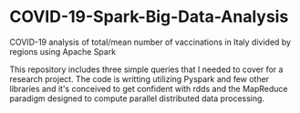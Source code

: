 # COVID-19-Spark-Big-Data-Analysis
COVID-19 analysis of total/mean number of vaccinations in Italy divided by regions using Apache Spark 

This repository includes three simple queries that I needed to cover for a research project. The code is writting utilizing Pyspark and few other libraries and it's conceived to get confident with rdds and the MapReduce paradigm designed to compute parallel distributed data processing.

